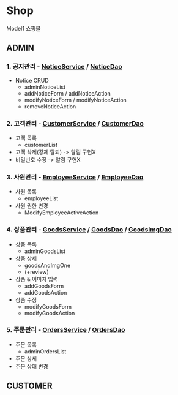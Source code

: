 # Shop
Model1 쇼핑몰
## ADMIN
### 1. 공지관리 - [NoticeService](https://github.com/gugu99/shop/blob/master/shop/src/main/java/service/NoticeService.java) / [NoticeDao](https://github.com/gugu99/shop/blob/master/shop/src/main/java/repository/NoticeDao.java)
  - Notice CRUD
    - adminNoticeList
    - addNoticeForm / addNoticeAction
    - modifyNoticeForm / modifyNoticeAction
    - removeNoticeAction
### 2. 고객관리 - [CustomerService](https://github.com/gugu99/shop/blob/master/shop/src/main/java/service/CustomerService.java) / [CustomerDao](https://github.com/gugu99/shop/blob/master/shop/src/main/java/repository/CustomerDao.java)
  - 고객 목록
    - customerList
  - 고객 삭제(강제 탈퇴) -> 알림 구현X
  - 비밀번호 수정 -> 알림 구현X
### 3. 사원관리 - [EmployeeService](https://github.com/gugu99/shop/blob/master/shop/src/main/java/service/EmployeeService.java) / [EmployeeDao](https://github.com/gugu99/shop/blob/master/shop/src/main/java/repository/EmployeeDao.java)
  - 사원 목록
    - employeeList
  - 사원 권한 변경
    - ModifyEmployeeActiveAction
### 4. 상품관리 - [GoodsService](https://github.com/gugu99/shop/blob/master/shop/src/main/java/service/GoodsService.java) / [GoodsDao](https://github.com/gugu99/shop/blob/master/shop/src/main/java/repository/GoodsDao.java) / [GoodsImgDao](https://github.com/gugu99/shop/blob/master/shop/src/main/java/repository/GoodsImgDao.java)
  - 상품 목록
    - adminGoodsList
  - 상품 상세
    - goodsAndImgOne
    - (+review)
  - 상품 & 이미지 입력
    - addGoodsForm
    - addGoodsAction
  - 상품 수정
    - modifyGoodsForm
    - modifyGoodsAction
### 5. 주문관리 - [OrdersService](https://github.com/gugu99/shop/blob/master/shop/src/main/java/service/OrdersService.java) / [OrdersDao](https://github.com/gugu99/shop/blob/master/shop/src/main/java/repository/OrdersDao.java)
  - 주문 목록
    - adminOrdersList
  - 주문 상세
  - 주문 상태 변경

## CUSTOMER
